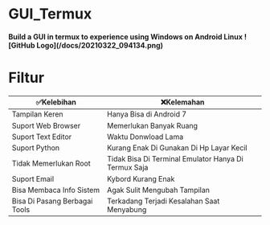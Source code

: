 # GUI_Termux
<h4>Build a GUI in termux to experience using Windows on Android Linux
<print></print>
<print></print>
<print></print>
<print></print>
![GitHub Logo](/docs/20210322_094134.png)




# Filtur



✅Kelebihan | ❌Kelemahan   
----------- | -----------
Tampilan Keren | Hanya Bisa di Android 7 
Suport Web Browser | Memerlukan Banyak Ruang
Suport Text Editor | Waktu Donwload Lama
Suport Python | Kurang Enak Di Gunakan Di Hp Layar Kecil
Tidak Memerlukan Root | Tidak Bisa Di Terminal Emulator Hanya Di Termux Saja
Suport Email | Kybord Kurang Enak
Bisa Membaca Info Sistem | Agak Sulit Mengubah Tampilan
Bisa Di Pasang Berbagai Tools | Terkadang Terjadi Kesalahan Saat Menyabung






